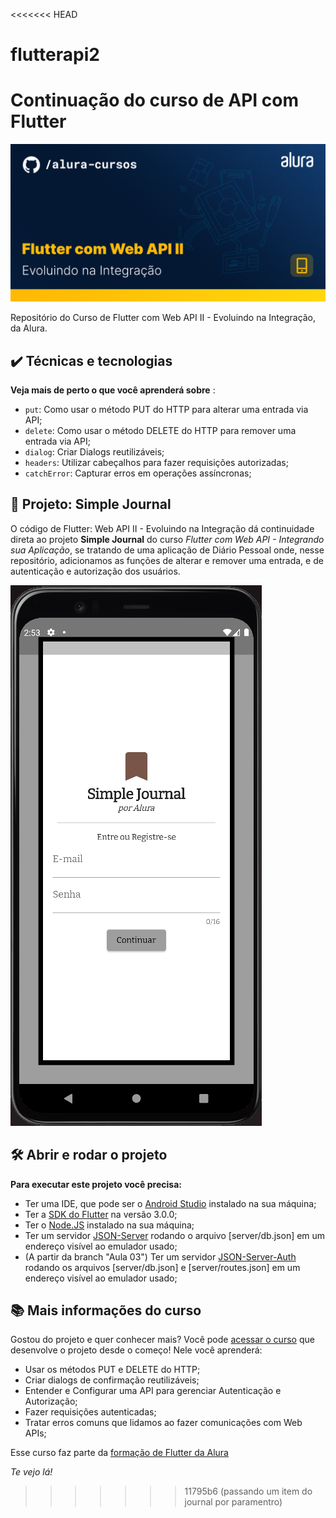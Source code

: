 <<<<<<< HEAD
# flutterapi2
Continuação do curso de API com Flutter
=======
![Thumbnail GitHub](https://github.com/alura-cursos/flutter_webapi_second_course/raw/main/thumbnail02.png)

Repositório do Curso de Flutter com Web API II - Evoluindo na Integração, da Alura. 

## ✔️ Técnicas e tecnologias

**Veja mais de perto o que você aprenderá sobre** :
- `put`: Como usar o método PUT do HTTP para alterar uma entrada via API;
- `delete`: Como usar o método DELETE do HTTP para remover uma entrada via API;
- `dialog`: Criar Dialogs reutilizáveis;
- `headers`: Utilizar cabeçalhos para fazer requisições autorizadas;
- `catchError`: Capturar erros em operações assíncronas;

## 🔨 Projeto: Simple Journal

O código de Flutter: Web API II - Evoluindo na Integração dá continuidade direta ao projeto **Simple Journal** do curso *Flutter com Web API - Integrando sua Aplicação*, se tratando de uma aplicação de Diário Pessoal onde, nesse repositório, adicionamos as funções de alterar e remover uma entrada, e de autenticação e autorização dos usuários.

![GIF animado demonstrando funcionalidades do projeto](https://github.com/alura-cursos/flutter_webapi_second_course/raw/main/gif02.gif)

## 🛠️ Abrir e rodar o projeto

**Para executar este projeto você precisa:**

- Ter uma IDE, que pode ser o  [Android Studio](https://developer.android.com/) instalado na sua máquina;
- Ter a [SDK do Flutter](https://docs.flutter.dev/get-started/install) na versão 3.0.0;
- Ter o [Node.JS](https://nodejs.org/en/) instalado na sua máquina;
- Ter um servidor [JSON-Server](https://www.npmjs.com/package/json-server) rodando o arquivo [server/db.json] em um endereço visível ao emulador usado;
- (A partir da branch "Aula 03") Ter um servidor [JSON-Server-Auth](https://www.npmjs.com/package/json-server-auth) rodando os arquivos [server/db.json] e [server/routes.json] em um endereço visível ao emulador usado; 

## 📚 Mais informações do curso

Gostou do projeto e quer conhecer mais? Você pode [acessar o curso](https://cursos.alura.com.br/course/flutter-web-api-integracao-aplicacao) que desenvolve o projeto desde o começo! Nele você aprenderá:

- Usar os métodos PUT e DELETE do HTTP;
- Criar dialogs de confirmação reutilizáveis;
- Entender e Configurar uma API para gerenciar Autenticação e Autorização;
- Fazer requisições autenticadas;
- Tratar erros comuns que lidamos ao fazer comunicações com Web APIs;

Esse curso faz parte da [formação de Flutter da Alura](https://cursos.alura.com.br/formacao-flutter)

*Te vejo lá!*
>>>>>>> 11795b6 (passando um item do journal por paramentro)
